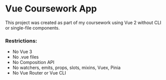 # Vue Coursework App
This project was created as part of my coursework using Vue 2 without CLI or single-file components.

### Restrictions:
- No Vue 3
- No .vue files
- No Composition API
- No watchers, emits, props, slots, mixins, Vuex, Pinia
- No Vue Router or Vue CLI